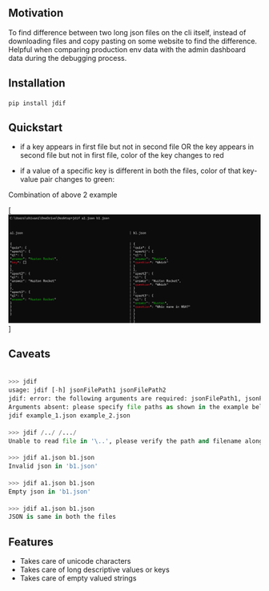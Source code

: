 ## Motivation

To find difference between two long json files on the cli itself, instead of downloading files and copy pasting on some website to find the difference. Helpful when comparing production env data with the admin dashboard data during the debugging process.

## Installation

``pip install jdif``

## Quickstart

* if a key appears in first file but not in second file OR the key appears in second file but not in first file,
color of the key changes to red

* if a value of a specific key is different in both the files, 
color of that key-value pair changes to green:

Combination of above 2 example

[![Example](https://raw.githubusercontent.com/Shivani-20/json-diff-cli/main/visuals/jdif_cli.png)]

## Caveats

```python

>>> jdif
usage: jdif [-h] jsonFilePath1 jsonFilePath2
jdif: error: the following arguments are required: jsonFilePath1, jsonFilePath2
Arguments absent: please specify file paths as shown in the example below:
jdif example_1.json example_2.json

>>> jdif /../ /.../
Unable to read file in '\..', please verify the path and filename alongwith the extension

>>> jdif a1.json b1.json 
Invalid json in 'b1.json'

>>> jdif a1.json b1.json
Empty json in 'b1.json'

>>> jdif a1.json b1.json
JSON is same in both the files

```

## Features

* Takes care of unicode characters
* Takes care of long descriptive values or keys
* Takes care of empty valued strings